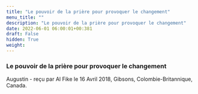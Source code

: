 ```yaml
---
title: "Le pouvoir de la prière pour provoquer le changement"
menu_title: ""
description: "Le pouvoir de la prière pour provoquer le changement"
date: 2022-06-01 06:00:01+00:381
draft: False
hidden: True
weight:
---
```

### Le pouvoir de la prière pour provoquer le changement

Augustin - reçu par Al Fike le 16 Avril 2018, Gibsons, Colombie-Britannique, Canada.



